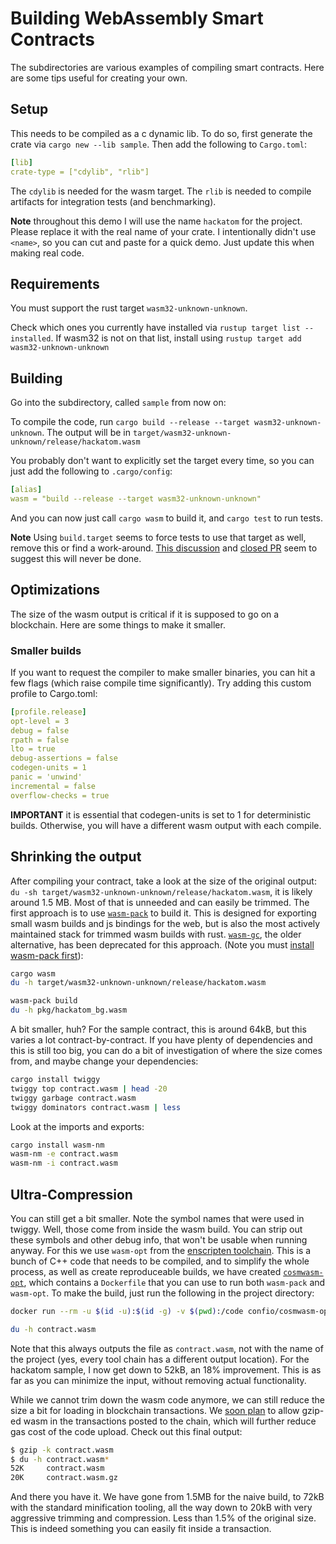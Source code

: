 # Building WebAssembly Smart Contracts

The subdirectories are various examples of compiling smart contracts. Here are
some tips useful for creating your own.

## Setup

This needs to be compiled as a c dynamic lib. To do so, first generate the crate
via `cargo new --lib sample`. Then add the following to `Cargo.toml`:

```yaml
[lib]
crate-type = ["cdylib", "rlib"]
```

The `cdylib` is needed for the wasm target. The `rlib` is needed to compile
artifacts for integration tests (and benchmarking).

**Note** throughout this demo I will use the name `hackatom` for the project.
Please replace it with the real name of your crate. I intentionally didn't use
`<name>`, so you can cut and paste for a quick demo. Just update this when
making real code.

## Requirements

You must support the rust target `wasm32-unknown-unknown`.

Check which ones you currently have installed via
`rustup target list --installed`. If wasm32 is not on that list, install using
`rustup target add wasm32-unknown-unknown`

## Building

Go into the subdirectory, called `sample` from now on:

To compile the code, run
`cargo build --release --target wasm32-unknown-unknown`. The output will be in
`target/wasm32-unknown-unknown/release/hackatom.wasm`

You probably don't want to explicitly set the target every time, so you can just
add the following to `.cargo/config`:

```yaml
[alias]
wasm = "build --release --target wasm32-unknown-unknown"
```

And you can now just call `cargo wasm` to build it, and `cargo test` to run
tests.

**Note** Using `build.target` seems to force tests to use that target as well,
remove this or find a work-around.
[This discussion](https://internals.rust-lang.org/t/set-default-target-for-cargo-build-but-not-for-cargo-test/9777)
and [closed PR](https://github.com/rust-lang/cargo/pull/6825) seem to suggest
this will never be done.

## Optimizations

The size of the wasm output is critical if it is supposed to go on a blockchain.
Here are some things to make it smaller.

### Smaller builds

If you want to request the compiler to make smaller binaries, you can hit a few
flags (which raise compile time significantly). Try adding this custom profile
to Cargo.toml:

```yaml
[profile.release]
opt-level = 3
debug = false
rpath = false
lto = true
debug-assertions = false
codegen-units = 1
panic = 'unwind'
incremental = false
overflow-checks = true
```

**IMPORTANT** it is essential that codegen-units is set to 1 for deterministic
builds. Otherwise, you will have a different wasm output with each compile.

## Shrinking the output

After compiling your contract, take a look at the size of the original output:
`du -sh target/wasm32-unknown-unknown/release/hackatom.wasm`, it is likely
around 1.5 MB. Most of that is unneeded and can easily be trimmed. The first
approach is to use [`wasm-pack`](https://github.com/rustwasm/wasm-pack) to build
it. This is designed for exporting small wasm builds and js bindings for the
web, but is also the most actively maintained stack for trimmed wasm builds with
rust. [`wasm-gc`](https://github.com/alexcrichton/wasm-gc), the older
alternative, has been deprecated for this approach. (Note you must
[install wasm-pack first](https://rustwasm.github.io/wasm-pack/installer/)):

```sh
cargo wasm
du -h target/wasm32-unknown-unknown/release/hackatom.wasm

wasm-pack build
du -h pkg/hackatom_bg.wasm
```

A bit smaller, huh? For the sample contract, this is around 64kB, but this
varies a lot contract-by-contract. If you have plenty of dependencies and this
is still too big, you can do a bit of investigation of where the size comes
from, and maybe change your dependencies:

```sh
cargo install twiggy
twiggy top contract.wasm | head -20
twiggy garbage contract.wasm
twiggy dominators contract.wasm | less
```

Look at the imports and exports:

```sh
cargo install wasm-nm
wasm-nm -e contract.wasm
wasm-nm -i contract.wasm
```

## Ultra-Compression

You can still get a bit smaller. Note the symbol names that were used in twiggy.
Well, those come from inside the wasm build. You can strip out these symbols and
other debug info, that won't be usable when running anyway. For this we use
`wasm-opt` from the [enscripten toolchain](). This is a bunch of C++ code that
needs to be compiled, and to simplify the whole process, as well as create
reproduceable builds, we have created
[`cosmwasm-opt`](https://github.com/confio/cosmwasm-opt), which contains a
`Dockerfile` that you can use to run both `wasm-pack` and `wasm-opt`. To make
the build, just run the following in the project directory:

```sh
docker run --rm -u $(id -u):$(id -g) -v $(pwd):/code confio/cosmwasm-opt:0.4.1

du -h contract.wasm
```

Note that this always outputs the file as `contract.wasm`, not with the name of
the project (yes, every tool chain has a different output location). For the
hackatom sample, I now get down to 52kB, an 18% improvement. This is as far as
you can minimize the input, without removing actual functionality.

While we cannot trim down the wasm code anymore, we can still reduce the size a
bit for loading in blockchain transactions. We
[soon plan](https://github.com/confio/go-cosmwasm/issues/20) to allow gzip-ed
wasm in the transactions posted to the chain, which will further reduce gas cost
of the code upload. Check out this final output:

```sh
$ gzip -k contract.wasm
$ du -h contract.wasm*
52K     contract.wasm
20K     contract.wasm.gz
```

And there you have it. We have gone from 1.5MB for the naive build, to 72kB with
the standard minification tooling, all the way down to 20kB with very aggressive
trimming and compression. Less than 1.5% of the original size. This is indeed
something you can easily fit inside a transaction.

